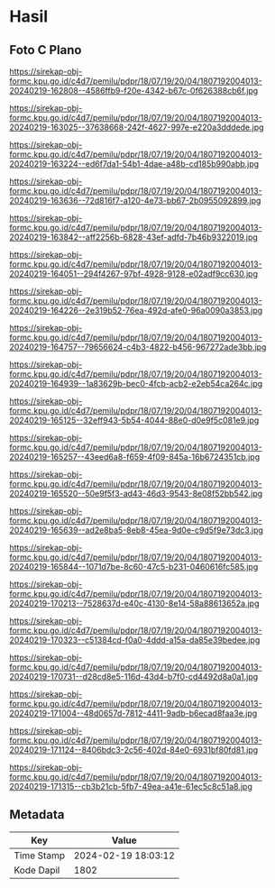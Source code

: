 # Hasil

## Foto C Plano

https://sirekap-obj-formc.kpu.go.id/c4d7/pemilu/pdpr/18/07/19/20/04/1807192004013-20240219-162808--4586ffb9-f20e-4342-b67c-0f626388cb6f.jpg

https://sirekap-obj-formc.kpu.go.id/c4d7/pemilu/pdpr/18/07/19/20/04/1807192004013-20240219-163025--37638668-242f-4627-997e-e220a3dddede.jpg

https://sirekap-obj-formc.kpu.go.id/c4d7/pemilu/pdpr/18/07/19/20/04/1807192004013-20240219-163224--ed6f7da1-54b1-4dae-a48b-cd185b990abb.jpg

https://sirekap-obj-formc.kpu.go.id/c4d7/pemilu/pdpr/18/07/19/20/04/1807192004013-20240219-163636--72d816f7-a120-4e73-bb67-2b0955092899.jpg

https://sirekap-obj-formc.kpu.go.id/c4d7/pemilu/pdpr/18/07/19/20/04/1807192004013-20240219-163842--aff2256b-6828-43ef-adfd-7b46b9322019.jpg

https://sirekap-obj-formc.kpu.go.id/c4d7/pemilu/pdpr/18/07/19/20/04/1807192004013-20240219-164051--294f4267-97bf-4928-9128-e02adf9cc630.jpg

https://sirekap-obj-formc.kpu.go.id/c4d7/pemilu/pdpr/18/07/19/20/04/1807192004013-20240219-164226--2e319b52-76ea-492d-afe0-96a0090a3853.jpg

https://sirekap-obj-formc.kpu.go.id/c4d7/pemilu/pdpr/18/07/19/20/04/1807192004013-20240219-164757--79656624-c4b3-4822-b456-967272ade3bb.jpg

https://sirekap-obj-formc.kpu.go.id/c4d7/pemilu/pdpr/18/07/19/20/04/1807192004013-20240219-164939--1a83629b-bec0-4fcb-acb2-e2eb54ca264c.jpg

https://sirekap-obj-formc.kpu.go.id/c4d7/pemilu/pdpr/18/07/19/20/04/1807192004013-20240219-165125--32eff943-5b54-4044-88e0-d0e9f5c081e9.jpg

https://sirekap-obj-formc.kpu.go.id/c4d7/pemilu/pdpr/18/07/19/20/04/1807192004013-20240219-165257--43eed6a8-f659-4f09-845a-16b6724351cb.jpg

https://sirekap-obj-formc.kpu.go.id/c4d7/pemilu/pdpr/18/07/19/20/04/1807192004013-20240219-165520--50e9f5f3-ad43-46d3-9543-8e08f52bb542.jpg

https://sirekap-obj-formc.kpu.go.id/c4d7/pemilu/pdpr/18/07/19/20/04/1807192004013-20240219-165639--ad2e8ba5-8eb8-45ea-9d0e-c9d5f9e73dc3.jpg

https://sirekap-obj-formc.kpu.go.id/c4d7/pemilu/pdpr/18/07/19/20/04/1807192004013-20240219-165844--1071d7be-8c60-47c5-b231-0460616fc585.jpg

https://sirekap-obj-formc.kpu.go.id/c4d7/pemilu/pdpr/18/07/19/20/04/1807192004013-20240219-170213--7528637d-e40c-4130-8e14-58a88613652a.jpg

https://sirekap-obj-formc.kpu.go.id/c4d7/pemilu/pdpr/18/07/19/20/04/1807192004013-20240219-170323--c51384cd-f0a0-4ddd-a15a-da85e39bedee.jpg

https://sirekap-obj-formc.kpu.go.id/c4d7/pemilu/pdpr/18/07/19/20/04/1807192004013-20240219-170731--d28cd8e5-116d-43d4-b7f0-cd4492d8a0a1.jpg

https://sirekap-obj-formc.kpu.go.id/c4d7/pemilu/pdpr/18/07/19/20/04/1807192004013-20240219-171004--48d0657d-7812-4411-9adb-b6ecad8faa3e.jpg

https://sirekap-obj-formc.kpu.go.id/c4d7/pemilu/pdpr/18/07/19/20/04/1807192004013-20240219-171124--8406bdc3-2c56-402d-84e0-6931bf80fd81.jpg

https://sirekap-obj-formc.kpu.go.id/c4d7/pemilu/pdpr/18/07/19/20/04/1807192004013-20240219-171315--cb3b21cb-5fb7-49ea-a41e-61ec5c8c51a8.jpg


## Metadata

| Key        | Value               |
| ---------- | ------------------- |
| Time Stamp | 2024-02-19 18:03:12 |
| Kode Dapil | 1802                |




